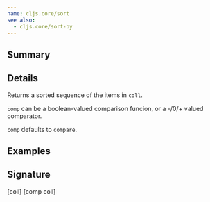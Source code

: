 ```yaml
---
name: cljs.core/sort
see also:
  - cljs.core/sort-by
---
```


## Summary

## Details

Returns a sorted sequence of the items in `coll`.

`comp` can be a boolean-valued comparison funcion, or a -/0/+ valued comparator.

`comp` defaults to `compare`.

## Examples

## Signature
[coll]
[comp coll]

